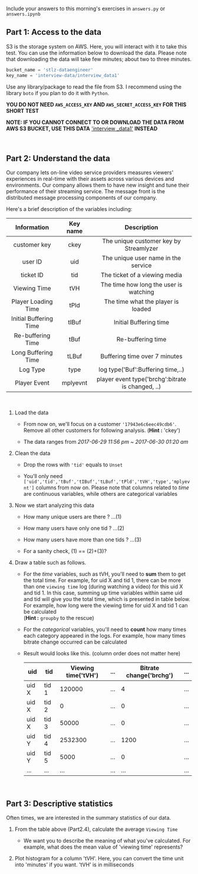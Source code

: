 Include your answers to this morning's exercises in `answers.py` or `answers.ipynb`

## Part 1: Access to the data

S3 is the storage system on AWS. Here, you will interact with it to take this test. You can use the information below to download the data. Please note that downloading the data will take few minutes; about two to three minutes.

```Python
bucket_name = 'stlz-dataengineer'
key_name = 'interview-data/interview_data1'
```

Use any library/package to read the file from S3. I recommend using the library `boto` if you plan to do it with `Python`.

**YOU DO NOT NEED `AWS_ACCESS_KEY` AND `AWS_SECRET_ACCESS_KEY` FOR THIS SHORT TEST**

**NOTE: IF YOU CANNOT CONNECT TO OR DOWNLOAD THE DATA FROM AWS S3 BUCKET,
USE THIS DATA** ['interview _data1'](https://drive.google.com/open?id=0B5rOf6SBB06BdFlCczhtaDA1Mk0) **INSTEAD**

<br>

## Part 2: Understand the data

Our company lets on-line video service providers measures viewers' experiences in real-time with their assets across various devices and environments. Our company allows them to have new insight and tune their performance of their streaming service. The message front is the distributed message processing components of our company.

Here's a brief description of the variables including:

|       Information      | Key name |                    Description                    |
|:----------------------:|:--------:|:-------------------------------------------------:|
| customer key           | ckey     | The unique customer key by Streamlyzer            |
| user ID                | uid      | The unique user name in the service               |
| ticket ID              | tid      | The ticket of a viewing media                     |
| Viewing Time           | tVH      | The time how long the user is watching            |
| Player Loading Time    | tPld     | The time what the player is loaded                |
| Initial Buffering Time | tIBuf    | Initial Buffering time                            |
| Re-buffering Time      | tBuf     | Re-buffering time                                 |
| Long Buffering Time    | tLBuf    | Buffering time over 7 minutes                     |
| Log Type               | type     | log type('Buf':Buffering time,..)                 |
| Player Event           | mplyevnt | player event type('brchg':bitrate is changed, ..) |


<br>

1. Load the data

    - From now on, we'll focus on a customer `'17943e6c6eec49cdb6'`. Remove all other customers for following analysis. (__Hint :__ 'ckey')

    - The data ranges from *2017-06-29 11:56 pm  ~  2017-06-30 01:20 am*
2. Clean the data

    - Drop the rows with `'tid'` equals to `Unset`

    - You'll only need `['uid','tid','tBuf','tIBuf','tLBuf','tPld','tVH','type','mplyevnt']` columns from now on. Please note that columns related to *time* are continuous variables, while others are categorical variables

3. Now we start analyzing this data

    - How many unique users are there ? ...(1)

    - How many users have only one tid ? ...(2)

    - How many users have more than one tids ? ...(3)

    - For a sanity check, (1) == (2)+(3)?

4. Draw a table such as follows.

    - For the *time* variables, such as tVH, you'll need to **sum** them to get the total time. For example, for uid X and tid 1, there can be more than one `viewing time` log (during watching a video) for this uid X and tid 1. In this case, summing up time variables within same uid and tid will give you the total time, which is presented in table below. For example, how long were the viewing time for uid X and tid 1 can be calculated
    <br>(__Hint :__ `groupby` to the rescue)

    - For the *categorical* variables, you'll need to **count** how many times each category appeared in the logs. For example, how many times bitrate change occurred can be calculated

    - Result would looks like this. (column order does not matter here)


      | uid   | tid   | Viewing time('tVH') | ... | Bitrate change('brchg') | ... |
      |-------|-------|---------------------|-----|-------------------------|-----|
      | uid X | tid 1 | 120000              | ... | 4                       | ... |
      | uid X | tid 2 | 0                   | ... | 0                       | ... |
      | uid X | tid 3 | 50000               | ... | 0                       | ... |
      | uid Y | tid 4 | 2532300             | ... | 1200                    | ... |
      | uid Y | tid 5 | 5000                | ... | 0                       | ... |
      | ...   | ...   | ...                 | ... | ...                     | ... |




<br>

## Part 3: Descriptive statistics

Often times, we are interested in the summary statistics of our data.

1. From the table above (Part2.4), calculate the average `Viewing Time`
    - We want you to describe the meaning of what you've calculated. For example, what does the mean value of 'viewing time' represents?


2. Plot histogram for a column 'tVH'. Here, you can convert the time unit into 'minutes' if you want. 'tVH' is in milliseconds
